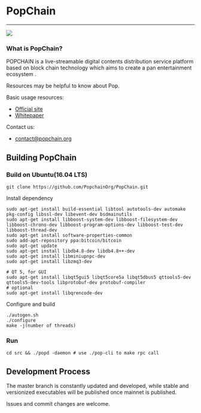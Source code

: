 # PopChain
---------------                            
![](https://avatars3.githubusercontent.com/u/38804864?s=200&v=4)
### What is PopChain?
POPCHAIN is a live-streamable digital contents distribution service platform based on block chain technology which aims to create a pan entertainment ecosystem .

Resources may be helpful to know about Pop.

Basic usage resources:

* [Official site](http://www.popchain.org/)
* [Whitepaper](http://www.popchain.org/file/whitepaper_en.pdf)

Contact us:

* contact@popchain.org


Building PopChain
-------------------

### Build on Ubuntu(16.04 LTS)

    git clone https://github.com/PopchainOrg/PopChain.git

Install dependency

    sudo apt-get install build-essential libtool autotools-dev automake pkg-config libssl-dev libevent-dev bsdmainutils
    sudo apt-get install libboost-system-dev libboost-filesystem-dev libboost-chrono-dev libboost-program-options-dev libboost-test-dev libboost-thread-dev
    sudo apt-get install software-properties-common
    sudo add-apt-repository ppa:bitcoin/bitcoin
    sudo apt-get update
    sudo apt-get install libdb4.8-dev libdb4.8++-dev
    sudo apt-get install libminiupnpc-dev
    sudo apt-get install libzmq3-dev

    # QT 5, for GUI
    sudo apt-get install libqt5gui5 libqt5core5a libqt5dbus5 qttools5-dev qttools5-dev-tools libprotobuf-dev protobuf-compiler    
    # optional
    sudo apt-get install libqrencode-dev

Configure and build

    ./autogen.sh
    ./configure
    make -j(number of threads)

### Run

    cd src && ./popd -daemon # use ./pop-cli to make rpc call

Development Process
-------------------

The master branch is constantly updated and developed, while stable
and versionized executables will be published once mainnet is published.

Issues and commit changes are welcome.


